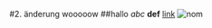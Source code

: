 #2. änderung wooooow
##hallo
*abc* **def**
[link](https://google.com)
![nom](https://image.geo.de/30147338/t/ra/v4/w960/r0/-/nilpferd-wildlife-photographer-of-the-year-jpg--83937-.jpg)
